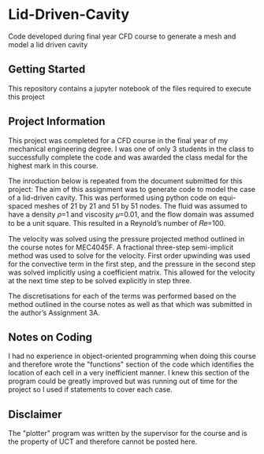 # Lid-Driven-Cavity
Code developed during final year CFD course to generate a mesh and model a lid driven cavity

## Getting Started
This repository contains a jupyter notebook of the files required to execute this project

## Project Information
This project was completed for a CFD course in the final year of my mechanical engineering degree. I was one of only 3 students in the class to successfully complete the code and was awarded the class medal for the highest mark in this course. 

The inroduction below is repeated from the document submitted for this project:
The aim of this assignment was to generate code to model the case of a lid-driven cavity. This was performed using python code on equi-spaced meshes of 21 by 21 and 51 by 51 nodes. The fluid was assumed to have a density 𝜌=1 and viscosity 𝜇=0.01, and the flow domain was assumed to be a unit square. This resulted in a Reynold’s number of 𝑅𝑒=100.

The velocity was solved using the pressure projected method outlined in the course notes for MEC4045F. A fractional three-step semi-implicit method was used to solve for the velocity. First order upwinding was used for the convective term in the first step, and the pressure in the second step was solved implicitly using a coefficient matrix. This allowed for the velocity at the next time step to be solved explicitly in step three.

The discretisations for each of the terms was performed based on the method outlined in the course notes as well as that which was submitted in the author’s Assignment 3A.

## Notes on Coding
I had no experience in object-oriented programming when doing this course and therefore wrote the "functions" section of the code which identifies the location of each cell in a very inefficient manner. I knew this section of the program could be greatly improved but was running out of time for the project so I used if statements to cover each case.

## Disclaimer
The "plotter" program was written by the supervisor for the course and is the property of UCT and therefore cannot be posted here.



